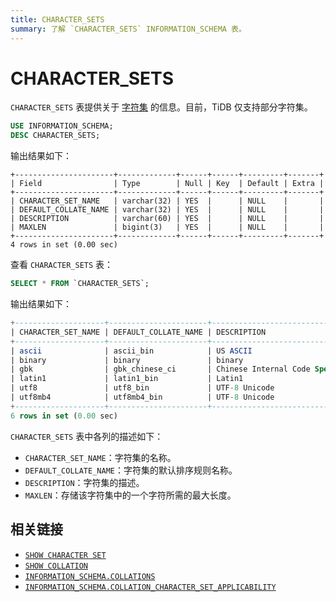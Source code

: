 ```yaml
---
title: CHARACTER_SETS
summary: 了解 `CHARACTER_SETS` INFORMATION_SCHEMA 表。
---
```


# CHARACTER_SETS

`CHARACTER_SETS` 表提供关于 [字符集](/character-set-and-collation.md) 的信息。目前，TiDB 仅支持部分字符集。

```sql
USE INFORMATION_SCHEMA;
DESC CHARACTER_SETS;
```

输出结果如下：

```
+----------------------+-------------+------+------+---------+-------+
| Field                | Type        | Null | Key  | Default | Extra |
+----------------------+-------------+------+------+---------+-------+
| CHARACTER_SET_NAME   | varchar(32) | YES  |      | NULL    |       |
| DEFAULT_COLLATE_NAME | varchar(32) | YES  |      | NULL    |       |
| DESCRIPTION          | varchar(60) | YES  |      | NULL    |       |
| MAXLEN               | bigint(3)   | YES  |      | NULL    |       |
+----------------------+-------------+------+------+---------+-------+
4 rows in set (0.00 sec)
```

查看 `CHARACTER_SETS` 表：

```sql
SELECT * FROM `CHARACTER_SETS`;
```

输出结果如下：

```sql
+--------------------+----------------------+-------------------------------------+--------+
| CHARACTER_SET_NAME | DEFAULT_COLLATE_NAME | DESCRIPTION                         | MAXLEN |
+--------------------+----------------------+-------------------------------------+--------+
| ascii              | ascii_bin            | US ASCII                            |      1 |
| binary             | binary               | binary                              |      1 |
| gbk                | gbk_chinese_ci       | Chinese Internal Code Specification |      2 |
| latin1             | latin1_bin           | Latin1                              |      1 |
| utf8               | utf8_bin             | UTF-8 Unicode                        |      3 |
| utf8mb4            | utf8mb4_bin          | UTF-8 Unicode                        |      4 |
+--------------------+----------------------+-------------------------------------+--------+
6 rows in set (0.00 sec)
```

`CHARACTER_SETS` 表中各列的描述如下：

* `CHARACTER_SET_NAME`：字符集的名称。
* `DEFAULT_COLLATE_NAME`：字符集的默认排序规则名称。
* `DESCRIPTION`：字符集的描述。
* `MAXLEN`：存储该字符集中的一个字符所需的最大长度。

## 相关链接

- [`SHOW CHARACTER SET`](/sql-statements/sql-statement-show-character-set.md)
- [`SHOW COLLATION`](/sql-statements/sql-statement-show-collation.md)
- [`INFORMATION_SCHEMA.COLLATIONS`](/information-schema/information-schema-collations.md)
- [`INFORMATION_SCHEMA.COLLATION_CHARACTER_SET_APPLICABILITY`](/information-schema/information-schema-collation-character-set-aplicability.md)